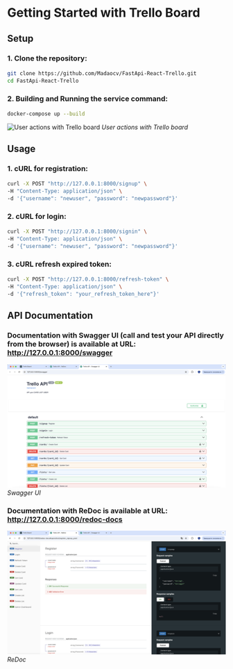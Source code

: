 # Getting Started with Trello Board

## Setup

### 1. Clone the repository:

```bash
git clone https://github.com/Madaocv/FastApi-React-Trello.git
cd FastApi-React-Trello
```
### 2. Building and Running the service command:

```bash
docker-compose up --build
```
![User actions with Trello board](img/RecordTrello_fast_x3.gif)
*User actions with Trello board*

## Usage

### 1. cURL for registration:
```bash
curl -X POST "http://127.0.0.1:8000/signup" \
-H "Content-Type: application/json" \
-d '{"username": "newuser", "password": "newpassword"}'
```
### 2. cURL for login:
```bash
curl -X POST "http://127.0.0.1:8000/signin" \
-H "Content-Type: application/json" \
-d '{"username": "newuser", "password": "newpassword"}'
```
### 3. cURL refresh expired token:
```bash
curl -X POST "http://127.0.0.1:8000/refresh-token" \
-H "Content-Type: application/json" \
-d '{"refresh_token": "your_refresh_token_here"}'
```

## API Documentation

### Documentation with Swagger UI (call and test your API directly from the browser) is available at URL: http://127.0.0.1:8000/swagger
![Swagger UI](img/swagger.png)
*Swagger UI*
### Documentation with ReDoc is available at URL: http://127.0.0.1:8000/redoc-docs
![ReDoc](img/redoc.png)
*ReDoc*